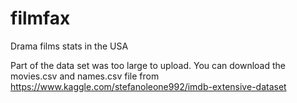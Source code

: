 # filmfax
Drama films stats in the USA

Part of the data set was too large to upload. You can download the movies.csv and names.csv file from https://www.kaggle.com/stefanoleone992/imdb-extensive-dataset
